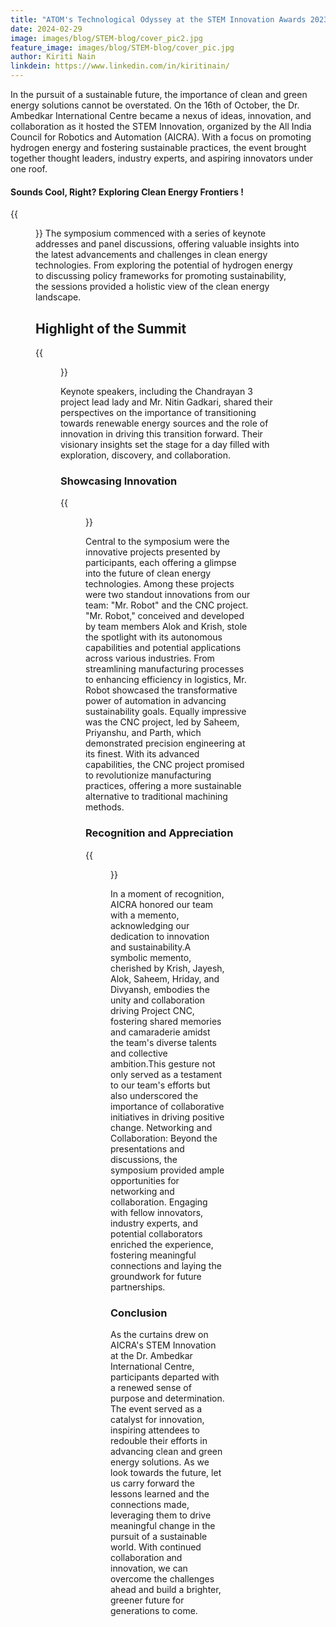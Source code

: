 ```yaml
---
title: "ATOM's Technological Odyssey at the STEM Innovation Awards 2023"
date: 2024-02-29
image: images/blog/STEM-blog/cover_pic2.jpg
feature_image: images/blog/STEM-blog/cover_pic.jpg
author: Kiriti Nain
linkdein: https://www.linkedin.com/in/kiritinain/
---
```


In the pursuit of a sustainable future, the importance of clean and green energy solutions cannot be overstated. On the 16th of October, the Dr. Ambedkar International Centre became a nexus of ideas, innovation, and collaboration as it hosted the STEM Innovation, organized by the All India Council for Robotics and Automation (AICRA). With a focus on promoting hydrogen energy and fostering sustainable practices, the event brought together thought leaders, industry experts, and aspiring innovators under one roof.

#### Sounds Cool, Right? Exploring Clean Energy Frontiers !

{{<figure src="/images/blog/STEM-blog/a1.jpg" caption="" width="100%">}}
The symposium commenced with a series of keynote addresses and panel discussions, offering valuable insights into the latest advancements and challenges in clean energy technologies. From exploring the potential of hydrogen energy to discussing policy frameworks for promoting sustainability, the sessions provided a holistic view of the clean energy landscape.


## Highlight of the Summit 

{{<figure src="/images/blog/STEM-blog/isro.jpg" caption="" width="100%">}}

Keynote speakers, including the Chandrayan 3 project lead lady and Mr. Nitin Gadkari, shared their perspectives on the importance of transitioning towards renewable energy sources and the role of innovation in driving this transition forward. Their visionary insights set the stage for a day filled with exploration, discovery, and collaboration.



### Showcasing Innovation

{{<figure src="/images/blog/STEM-blog/show.jpg" caption="" width="100%">}}

Central to the symposium were the innovative projects presented by participants, each offering a glimpse into the future of clean energy technologies. Among these projects were two standout innovations from our team: "Mr. Robot" and the CNC project.
"Mr. Robot," conceived and developed by team members Alok and Krish, stole the spotlight with its autonomous capabilities and potential applications across various industries. From streamlining manufacturing processes to enhancing efficiency in logistics, Mr. Robot showcased the transformative power of automation in advancing sustainability goals.
Equally impressive was the CNC project, led by Saheem, Priyanshu, and Parth, which demonstrated precision engineering at its finest. With its advanced capabilities, the CNC project promised to revolutionize manufacturing practices, offering a more sustainable alternative to traditional machining methods.



### Recognition and Appreciation

{{<figure src="/images/blog/STEM-blog/con.JPG" caption="" width="100%">}}

In a moment of recognition, AICRA honored our team with a memento, acknowledging our dedication to innovation and sustainability.A symbolic memento, cherished by Krish, Jayesh, Alok, Saheem, Hriday, and Divyansh, embodies the unity and collaboration driving Project CNC, fostering shared memories and camaraderie amidst the team's diverse talents and collective ambition.This gesture not only served as a testament to our team's efforts but also underscored the importance of collaborative initiatives in driving positive change.
Networking and Collaboration: Beyond the presentations and discussions, the symposium provided ample opportunities for networking and collaboration. Engaging with fellow innovators, industry experts, and potential collaborators enriched the experience, fostering meaningful connections and laying the groundwork for future partnerships.

### Conclusion

As the curtains drew on AICRA's STEM Innovation at the Dr. Ambedkar International Centre, participants departed with a renewed sense of purpose and determination. The event served as a catalyst for innovation, inspiring attendees to redouble their efforts in advancing clean and green energy solutions.
As we look towards the future, let us carry forward the lessons learned and the connections made, leveraging them to drive meaningful change in the pursuit of a sustainable world. With continued collaboration and innovation, we can overcome the challenges ahead and build a brighter, greener future for generations to come.


